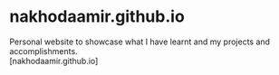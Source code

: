 # nakhodaamir.github.io
Personal website to showcase what I have learnt and my projects and accomplishments.
<br> [nakhodaamir.github.io]

